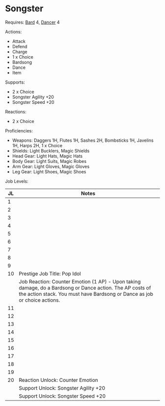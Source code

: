 # Songster

Requires: [Bard](/Jobs/JobDetails/Bard.md) 4, [Dancer](/Jobs/JobDetails/Dancer.md) 4

Actions:

- Attack
- Defend
- Charge
- 1 x Choice
- Bardsong
- Dance
- Item

Supports:

- 2 x Choice
- Songster Agility +20
- Songster Speed +20

Reactions:

- 2 x Choice

Proficiencies:

- Weapons: Daggers 1H, Flutes 1H, Sashes 2H, Bombsticks 1H, Javelins 1H, Harps 2H, 1 x Choice
- Shields: Light Bucklers, Magic Shields
- Head Gear: Light Hats, Magic Hats
- Body Gear: Light Suits, Magic Robes
- Arm Gear: Light Gloves, Magic Gloves
- Leg Gear: Light Shoes, Magic Shoes

Job Levels:

| JL | Notes |
| --- | --- |
| 1 | 
| 2 | 
| 3 | 
| 4 | 
| 5 | 
| 6 | 
| 7 | 
| 8 | 
| 9 | 
| 10 | Prestige Job Title: Pop Idol
|    | Job Reaction: Counter Emotion (1 AP) - Upon taking damage, do a Bardsong or Dance action. The AP costs of the action stack. You must have Bardsong or Dance as job or choice actions.
| 11 | 
| 12 | 
| 13 | 
| 14 | 
| 15 | 
| 16 | 
| 17 | 
| 18 | 
| 19 | 
| 20 | Reaction Unlock: Counter Emotion
|    | Support Unlock: Songster Agility +20
|    | Support Unlock: Songster Speed +20
